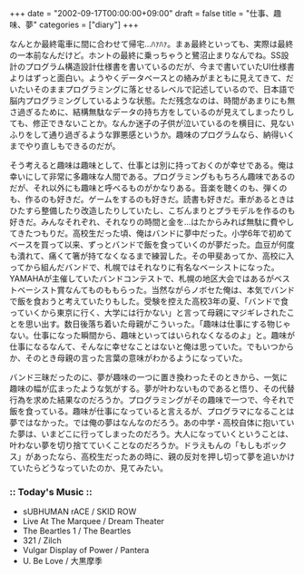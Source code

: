 +++
date = "2002-09-17T00:00:00+09:00"
draft = false
title = "仕事、趣味、夢"
categories = ["diary"]
+++

なんとか最終電車に間に合わせて帰宅...ﾊｧﾊｧ。まぁ最終といっても、実際は最終の一本前なんだけど。ホントの最終に乗っちゃうと鷺沼止まりなんでね。SS設計のプログラム構造設計仕様書を書いているのだが、今まで書いていたUI仕様書よりはずっと面白い。ようやくデータベースとの絡みがまともに見えてきて、だいたいそのままプログラミングに落とせるレベルで記述しているので、日本語で脳内プログラミングしているような状態。ただ残念なのは、時間があまりにも無さ過ぎるために、結構無駄なデータの持ち方をしているのが見えてしまったりしても、修正できないことか。なんか迷子の子供が泣いているのを横目に、見ないふりをして通り過ぎるような罪悪感というか。趣味のプログラムなら、納得いくまでやり直しもできるのだが。

そう考えると趣味は趣味として、仕事とは別に持っておくのが幸せである。俺は幸いにして非常に多趣味な人間である。プログラミングももちろん趣味であるのだが、それ以外にも趣味と呼べるものがかなりある。音楽を聴くのも、弾くのも、作るのも好きだ。ゲームをするのも好きだ。読書も好きだ。車があるときはひたすら整備したり改造したりしていたし、こぢんまりとプラモデルを作るのも好きだ。みんなそれぞれ、それなりの時間と金を...はたからみれば無駄に費やしてきたつもりだ。高校生だった頃、俺はバンドに夢中だった。小学6年で初めてベースを買って以来、ずっとバンドで飯を食っていくのが夢だった。血豆が何度も潰れて、痛くて箸が持てなくなるまで練習した。その甲斐あってか、高校に入ってから組んだバンドで、札幌ではそれなりに有名なベーシストになった。YAMAHAが主催していたバンドコンテストで、札幌の地区大会ではあるがベストベーシスト賞なんてものももらった。当然ながらノボセた俺は、本気でバンドで飯を食おうと考えていたりもした。受験を控えた高校3年の夏、「バンドで食っていくから東京に行く、大学には行かない」と言って母親にマジギレされたことを思い出す。数日後落ち着いた母親がこういった。「趣味は仕事にする物じゃない。仕事になった瞬間から、趣味といってはいられなくなるのよ」と。趣味が仕事になるなんて、そんなに幸せなことはないと俺は思っていた。でもいつからか、そのとき母親の言った言葉の意味がわかるようになっていた。

バンド三昧だったのに、夢が趣味の一つに置き換わったそのときから、一気に趣味の幅が広まったような気がする。夢が叶わないものであると悟り、その代替行為を求めた結果なのだろうか。プログラミングがその趣味で一つで、今それで飯を食っている。趣味が仕事になっていると言えるが、プログラマになることは夢ではなかった。では俺の夢はなんなのだろう。あの中学・高校自体に抱いていた夢は、いまどこに行ってしまったのだろう。大人になっていくということは、叶わない夢を切り捨てていくことなのだろうか。ドラえもんの「もしもボックス」があったなら、高校生だったあの時に、親の反対を押し切って夢を追いかけていたらどうなっていたのか、見てみたい。

<h3>:: Today's Music ::</h3>
<ul>
<li>sUBHUMAN rACE / SKID ROW</li>
<li>Live At The Marquee / Dream Theater</li>
<li>The Beartles 1 / The Beartles</li>
<li>321 / Zilch</li>
<li>Vulgar Display of Power / Pantera</li>
<li>U. Be Love / 大黒摩季</li>
</ul>
